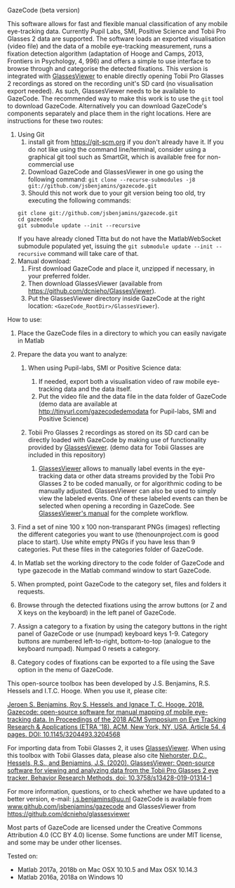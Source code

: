   GazeCode (beta version)
  
  This software allows for fast and flexible manual classification of any
  mobile eye-tracking data. Currently Pupil Labs, SMI, Positive Science and Tobii Pro Glasses 2 data 
  are supported. The software loads an exported visualisation (video file) 
  and the data of a mobile eye-tracking measurement, runs a fixation
  detection algorithm (adaptation of Hooge and Camps, 2013, Frontiers in Psychology, 4,
  996) and offers a simple to use interface to browse through and
  categorise the detected fixations. This version is integrated with
  [GlassesViewer](https://github.com/dcnieho/GlassesViewer) to
  enable directly opening Tobii Pro Glasses 2 recordings as stored on the recording
  unit's SD card (no visualisation export needed). As such, GlassesViewer needs to be available to GazeCode.
  The recommended way to make this work is to use the `git` tool to download GazeCode.
  Alternatively you can download GazeCode's components separately and place them in the
  right locations. Here are instructions for these two routes:
  1. Using Git
      1. install git from https://git-scm.org if you don't already have it. If you do not
       like using the command line/terminal, consider using a graphical git tool such as
       SmartGit, which is available free for non-commercial use
      1. Download GazeCode and GlassesViewer in one go using the following command:
      `git clone --recurse-submodules -j8 git://github.com/jsbenjamins/gazecode.git`
      1. Should this not work due to your git version being too old, try executing the
       following commands:
       ```
       git clone git://github.com/jsbenjamins/gazecode.git
       cd gazecode
       git submodule update --init --recursive
       ```
       If you have already cloned Titta but do not have the MatlabWebSocket submodule populated yet,
       issuing the `git submodule update --init --recursive` command will take care of that.
  1. Manual download:
      1. First download GazeCode and place it, unzipped if necessary, in your preferred folder.
      1. Then download GlassesViewer (available from https://github.com/dcnieho/GlassesViewer).
      1. Put the GlassesViewer directory inside GazeCode at the right location:
      `<GazeCode_RootDir>/GlassesViewer`).
  
  How to use:
  1) Place the GazeCode files in a directory to which you can easily navigate
  in Matlab
  
  2) Prepare the data you want to analyze:
      1. When using Pupil-labs, SMI or Positive Science data:
          1. If needed, export both a visualisation video of raw mobile eye-tracking data and
       the data itself.
          1. Put the video file and the data file in the data folder of GazeCode
    (demo data are available at http://tinyurl.com/gazecodedemodata for Pupil-labs, SMI and Positive Science)

      1. Tobii Pro Glasses 2 recordings as stored on its SD card can be directly
      loaded with GazeCode by making use of functionality provided by
      [GlassesViewer](https://github.com/dcnieho/GlassesViewer).
     (demo data for Tobii Glasses are included in this repository)
         1. [GlassesViewer](https://github.com/dcnieho/GlassesViewer) allows to
         manually label events in the eye-tracking data or other data streams
         provided by the Tobii Pro Glasses 2 to be coded manually, or for algorithmic
         coding to be manually adjusted. GlassesViewer can also be used to simply
         view the labeled events. One of these labeled events can then be selected
         when opening a recording in GazeCode. See [GlassesViewer's
         manual](https://github.com/dcnieho/GlassesViewer/blob/master/manual.md) for
         the complete workflow.
  
  3) Find a set of nine 100 x 100 non-transparant PNGs (images) reflecting the
  different categories you want to use (thenounproject.com is good place to
  start). Use white empty PNGs if you have less than 9 categories. Put
  these files in the categories folder of GazeCode.
  
  4) In Matlab set the working directory to the code folder of GazeCode and 
  type gazecode in the Matlab command window to start GazeCode.
  
  5) When prompted, point GazeCode to the category set, files and folders it
  requests.
  
  6) Browse through the detected fixations using the arrow buttons (or Z
  and X keys on the keyboard) in the left panel of GazeCode.
  
  7) Assign a category to a fixation by using the category buttons in the
  right panel of GazeCode or use (numpad) keyboard keys 1-9. Category
  buttons are numbered left-to-right, bottom-to-top (analogue to the
  keyboard numpad). Numpad 0 resets a category.
  
  8) Category codes of fixations can be exported to a file using the Save
  option in the menu of GazeCode.
  
  This open-source toolbox has been developed by J.S. Benjamins, R.S. Hessels 
  and I.T.C. Hooge. When you use it, please cite:
 
  [Jeroen S. Benjamins, Roy S. Hessels, and Ignace T. C. Hooge. 2018. 
  Gazecode: open-source software for manual mapping of mobile eye-tracking 
  data. In Proceedings of the 2018 ACM Symposium on Eye Tracking Research & 
  Applications (ETRA '18). ACM, New York, NY, USA, Article 54, 4 pages. 
  DOI: 10.1145/3204493.3204568](https://doi.org/10.1145/3204493.3204568)

  For importing data from Tobii Glasses 2, it uses
  [GlassesViewer](https://github.com/dcnieho/GlassesViewer). When
  using this toolbox with Tobii Glasses data, please also cite 
  [Niehorster, D.C., Hessels, R.S., and Benjamins, J.S. (2020).
  GlassesViewer: Open-source software for viewing and analyzing data from
  the Tobii Pro Glasses 2 eye tracker. Behavior Research Methods. doi:
  10.3758/s13428-019-01314-1](https://link.springer.com/article/10.3758/s13428-019-01314-1)
 
  For more information, questions, or to check whether we have updated to a
  better version, e-mail: j.s.benjamins@uu.nl GazeCode is available from 
  www.github.com/jsbenjamins/gazecode and GlassesViewer from
  https://github.com/dcnieho/glassesviewer
 
  Most parts of GazeCode are licensed under the Creative Commons Attribution 
  4.0 (CC BY 4.0) license. Some functions are under MIT license, and some 
  may be under other licenses.
 
  Tested on:
  - Matlab 2017a, 2018b on Mac OSX 10.10.5 and Max OSX 10.14.3
  - Matlab 2016a, 2018a on Windows 10
